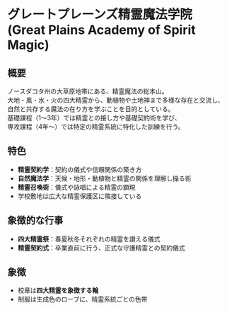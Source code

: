 # グレートプレーンズ精霊魔法学院 (Great Plains Academy of Spirit Magic)

## 概要
ノースダコタ州の大草原地帯にある、精霊魔法の総本山。  
大地・風・水・火の四大精霊から、動植物や土地神まで多様な存在と交流し、  
自然と共存する魔法の在り方を学ぶことを目的としている。  
基礎課程（1〜3年）では精霊との接し方や基礎契約術を学び、  
専攻課程（4年〜）では特定の精霊系統に特化した訓練を行う。

## 特色
- **精霊契約学**：契約の儀式や信頼関係の築き方  
- **自然魔法学**：天候・地形・動植物と精霊の関係を理解し操る術  
- **精霊召喚術**：儀式や詠唱による精霊の顕現  
- 学校敷地は広大な精霊保護区に隣接している

## 象徴的な行事
- **四大精霊祭**：春夏秋冬それぞれの精霊を讃える儀式  
- **精霊契約式**：卒業直前に行う、正式な守護精霊との契約儀式

## 象徴
- 校章は**四大精霊を象徴する輪**
- 制服は生成色のローブに、精霊系統ごとの色帯
